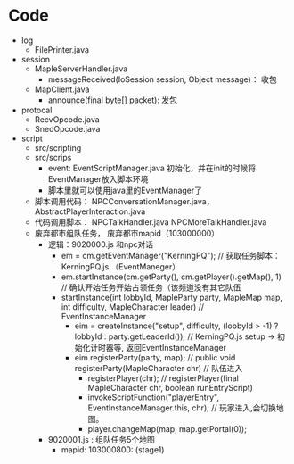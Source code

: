 # Code
- log
    - FilePrinter.java
- session
    - MapleServerHandler.java
        - messageReceived(IoSession session, Object message)： 收包
    - MapClient.java
        - announce(final byte[] packet): 发包
- protocal
    - RecvOpcode.java        
    - SnedOpcode.java        
- script   
    - src/scripting
    - src/scrips
        - event: EventScriptManager.java 初始化，并在init的时候将EventManager放入脚本环境
        - 脚本里就可以使用java里的EventManager了
    - 脚本调用代码： NPCConversationManager.java， AbstractPlayerInteraction.java
    - 代码调用脚本： NPCTalkHandler.java  NPCMoreTalkHandler.java
    - 废弃都市组队任务， 废弃都市mapid（103000000）
        - 逻辑：9020000.js 和npc对话
            - em = cm.getEventManager("KerningPQ");                                                                 // 获取任务脚本： KerningPQ.js （EventManeger）
            - em.startInstance(cm.getParty(), cm.getPlayer().getMap(), 1)                                           // 确认开始任务开始占领任务（该频道没有其它队伍
            - startInstance(int lobbyId, MapleParty party, MapleMap map, int difficulty, MapleCharacter leader)     // EventInstanceManager
                - eim = createInstance("setup", difficulty, (lobbyId > -1) ? lobbyId : party.getLeaderId());        // KerningPQ.js setup -> 初始化计时器等, 返回EventInstanceManager
                - eim.registerParty(party, map);        // public void registerParty(MapleCharacter chr)            // 队伍进入
                    - registerPlayer(chr);              // registerPlayer(final MapleCharacter chr, boolean runEntryScript)
                    - invokeScriptFunction("playerEntry", EventInstanceManager.this, chr);                          // 玩家进入,会切换地图。
                    - player.changeMap(map, map.getPortal(0));
        - 9020001.js : 组队任务5个地图
            - mapid: 103000800: (stage1)